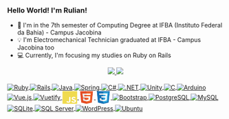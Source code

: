 ### Hello World! I'm Rulian!

  - 📖 I'm in the 7th semester of Computing Degree at IFBA (Instituto Federal da Bahia) - Campus Jacobina
  - 💡 I'm Electromechanical Technician graduated at IFBA - Campus Jacobina too
  - 💻 Currently, I'm focusing my studies on Ruby on Rails

<div align="center">
  <a href="https://github.com/ruliancruz">
  <img height="190em" src="https://github-readme-stats.vercel.app/api?username=ruliancruz&show_icons=true&show_reviews&include_all_commits=false&count_private=true"/>
  <img height="190em" src="https://github-readme-stats.vercel.app/api/top-langs/?username=ruliancruz&layout=compact&langs_count=8"/>
</div>
  
<div style="display: inline_block">
  <br>
  <img align="center" alt="Ruby" height="30" width="35" src="https://cdn.jsdelivr.net/gh/devicons/devicon@latest/icons/ruby/ruby-original.svg">
  <img align="center" alt="Rails" height="30" width="35" src="https://cdn.jsdelivr.net/gh/devicons/devicon@latest/icons/rails/rails-original-wordmark.svg">
  <img align="center" alt="Java" height="30" width="35" src="https://raw.githubusercontent.com/jmnote/z-icons/master/svg/java.svg">
  <img align="center" alt="Spring" height="30" width="35" src="https://cdn.jsdelivr.net/gh/devicons/devicon/icons/spring/spring-original.svg">
  <img align="center" alt="C#" height="30" width="35" src="https://cdn.jsdelivr.net/gh/devicons/devicon/icons/csharp/csharp-original.svg">
  <img align="center" alt=".NET" height="30" width="35" src="https://cdn.jsdelivr.net/gh/devicons/devicon/icons/dot-net/dot-net-original.svg">
  <img align="center" alt="Unity" height="30" width="35" src="https://cdn.jsdelivr.net/gh/devicons/devicon/icons/unity/unity-original.svg">
  <img align="center" alt="C" height="30" width="35" src="https://raw.githubusercontent.com/jmnote/z-icons/master/svg/c.svg">
  <img align="center" alt="Arduino" height="30" width="35" src="https://cdn.jsdelivr.net/gh/devicons/devicon/icons/arduino/arduino-original.svg">
  <img align="center" alt="Vue.js" height="30" width="35" src="https://cdn.jsdelivr.net/gh/devicons/devicon@latest/icons/vuejs/vuejs-original.svg">
  <img align="center" alt="Vuetify" height="30" width="35" src="https://cdn.jsdelivr.net/gh/devicons/devicon@latest/icons/vuetify/vuetify-original.svg">          
  <img align="center" alt="Javascript" height="30" width="35" src="https://raw.githubusercontent.com/devicons/devicon/master/icons/javascript/javascript-plain.svg">
  <img align="center" alt="HTML" height="30" width="35" src="https://raw.githubusercontent.com/devicons/devicon/master/icons/html5/html5-original.svg">
  <img align="center" alt="CSS" height="30" width="35" src="https://raw.githubusercontent.com/devicons/devicon/master/icons/css3/css3-original.svg">
  <img align="center" alt="Bootstrap" height="30" width="35" src="https://cdn.jsdelivr.net/gh/devicons/devicon@latest/icons/bootstrap/bootstrap-original.svg">
  <img align="center" alt="PostgreSQL" height="30" width="35" src="https://cdn.jsdelivr.net/gh/devicons/devicon/icons/postgresql/postgresql-original.svg">
  <img align="center" alt="MySQL" height="30" width="35" src="https://cdn.jsdelivr.net/gh/devicons/devicon/icons/mysql/mysql-original.svg">
  <img align="center" alt="SQLite" height="30" width="35" src="https://cdn.jsdelivr.net/gh/devicons/devicon@latest/icons/sqlite/sqlite-original.svg">
  <img align="center" alt="SQL Server" height="30" width="35" src="https://cdn.jsdelivr.net/gh/devicons/devicon/icons/microsoftsqlserver/microsoftsqlserver-plain.svg">
  <img align="center" alt="WordPress" height="30" width="35" src="https://cdn.jsdelivr.net/gh/devicons/devicon/icons/wordpress/wordpress-plain.svg">
  <img align="center" alt="Ubuntu" height="30" width="35" src="https://cdn.jsdelivr.net/gh/devicons/devicon@latest/icons/linux/linux-original.svg">
</div>
